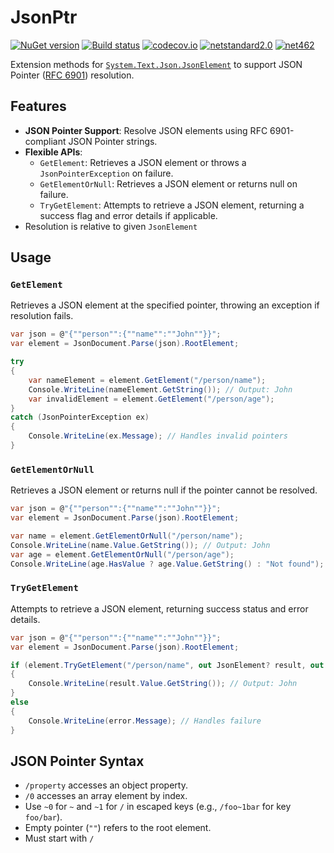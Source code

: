 # JsonPtr

[![NuGet version](https://badge.fury.io/nu/JsonPtr.svg)](http://badge.fury.io/nu/JsonPtr)
[![Build status](https://ci.appveyor.com/api/projects/status/tyyg8905i24qv9pg/branch/master?svg=true)](https://ci.appveyor.com/project/mganss/JsonPtr/branch/master)
[![codecov.io](https://codecov.io/github/mganss/JsonPtr/coverage.svg?branch=master)](https://codecov.io/github/mganss/JsonPtr?branch=master)
[![netstandard2.0](https://img.shields.io/badge/netstandard-2.0-brightgreen.svg)](https://img.shields.io/badge/netstandard-2.0-brightgreen.svg)
[![net462](https://img.shields.io/badge/net-462-brightgreen.svg)](https://img.shields.io/badge/net-462-brightgreen.svg)

Extension methods for [`System.Text.Json.JsonElement`](https://learn.microsoft.com/en-us/dotnet/api/system.text.json.jsonelement) to support JSON Pointer ([RFC 6901](https://datatracker.ietf.org/doc/html/rfc6901)) resolution.

## Features

- **JSON Pointer Support**: Resolve JSON elements using RFC 6901-compliant JSON Pointer strings.
- **Flexible APIs**:
  - `GetElement`: Retrieves a JSON element or throws a `JsonPointerException` on failure.
  - `GetElementOrNull`: Retrieves a JSON element or returns null on failure.
  - `TryGetElement`: Attempts to retrieve a JSON element, returning a success flag and error details if applicable.
- Resolution is relative to given `JsonElement`

## Usage

### `GetElement`

Retrieves a JSON element at the specified pointer, throwing an exception if resolution fails.

```csharp
var json = @"{""person"":{""name"":""John""}}";
var element = JsonDocument.Parse(json).RootElement;

try
{
    var nameElement = element.GetElement("/person/name");
    Console.WriteLine(nameElement.GetString()); // Output: John
    var invalidElement = element.GetElement("/person/age");
}
catch (JsonPointerException ex)
{
    Console.WriteLine(ex.Message); // Handles invalid pointers
}
```

### `GetElementOrNull`

Retrieves a JSON element or returns null if the pointer cannot be resolved.

```csharp
var json = @"{""person"":{""name"":""John""}}";
var element = JsonDocument.Parse(json).RootElement;

var name = element.GetElementOrNull("/person/name");
Console.WriteLine(name.Value.GetString()); // Output: John
var age = element.GetElementOrNull("/person/age");
Console.WriteLine(age.HasValue ? age.Value.GetString() : "Not found"); // Output: Not found
```

### `TryGetElement`

Attempts to retrieve a JSON element, returning success status and error details.

```csharp
var json = @"{""person"":{""name"":""John""}}";
var element = JsonDocument.Parse(json).RootElement;

if (element.TryGetElement("/person/name", out JsonElement? result, out JsonPointerError? error))
{
    Console.WriteLine(result.Value.GetString()); // Output: John
}
else
{
    Console.WriteLine(error.Message); // Handles failure
}
```

## JSON Pointer Syntax

- `/property` accesses an object property.
- `/0` accesses an array element by index.
- Use `~0` for `~` and `~1` for `/` in escaped keys (e.g., `/foo~1bar` for key `foo/bar`).
- Empty pointer (`""`) refers to the root element.
- Must start with `/`
